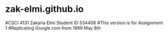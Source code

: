 # zak-elmi.github.io
#CSCI 4131 Zakaria Elmi Student ID 534406 
#This version is for Assignment 1
#Replicating Google.com from 1999 May 8th
